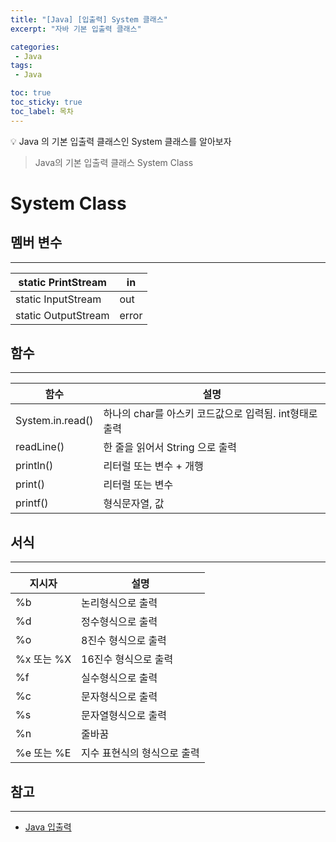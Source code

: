 ```yaml
---
title: "[Java] [입출력] System 클래스"
excerpt: "자바 기본 입출력 클래스"

categories:
 - Java
tags:
 - Java

toc: true
toc_sticky: true
toc_label: 목차
---
```

<aside>
💡 Java 의 기본 입출력 클래스인 System 클래스를 알아보자
</aside>

> Java의 기본 입출력 클래스 System Class

# System Class

## 멤버 변수

---

| static PrintStream | in |
| --- | --- |
| static InputStream | out |
| static OutputStream | error |

## 함수

---

| 함수               | 설명                                 |
|------------------|------------------------------------|
| System.in.read() | 하나의 char를 아스키 코드값으로 입력됨. int형태로 출력 |
| readLine()       | 한 줄을 읽어서 String 으로 출력              |
| println()        | 리터럴 또는 변수 + 개행                     |
| print()          | 리터럴 또는 변수                          |
| printf()         | 형식문자열, 값                           |

## 서식

---

| 지시자 | 설명 |
| --- | --- |
| %b | 논리형식으로 출력 |
| %d | 정수형식으로 출력 |
| %o | 8진수 형식으로 출력 |
| %x 또는 %X | 16진수 형식으로 출력 |
| %f | 실수형식으로 출력 |
| %c | 문자형식으로 출력 |
| %s | 문자열형식으로 출력 |
| %n | 줄바꿈 |
| %e 또는 %E | 지수 표현식의 형식으로 출력 |


## 참고

---

- [Java 입출력](https://coding-factory.tistory.com/859)